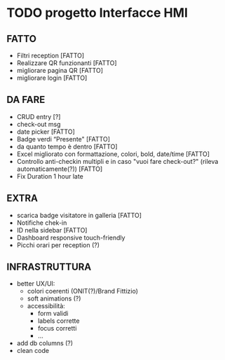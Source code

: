 # TODO progetto Interfacce HMI

## FATTO

+ Filtri reception [FATTO]
+ Realizzare QR funzionanti [FATTO]
+ migliorare pagina QR [FATTO]
+ migliorare login [FATTO]

## DA FARE

+ CRUD entry [?]
+ check-out msg
+ date picker [FATTO]
+ Badge verdi “Presente" [FATTO]
+ da quanto tempo è dentro [FATTO]
+ Excel migliorato con formattazione, colori, bold, date/time [FATTO]
+ Controllo anti-checkin multipli e in caso "vuoi fare check-out?" (rileva automaticamente(?)) [FATTO]
+ Fix Duration 1 hour late

## EXTRA

+ scarica badge visitatore in galleria [FATTO]
+ Notifiche chek-in
+ ID nella sidebar [FATTO]
+ Dashboard responsive touch-friendly
+ Picchi orari per reception (?)

## INFRASTRUTTURA

+ better UX/UI:
  + colori coerenti (ONIT(?)/Brand Fittizio)
  + soft animations (?)
  + accessibilità:
	+ form validi
	+ labels corrette
	+ focus corretti
	+ ...
+ add db columns (?)
+ clean code
